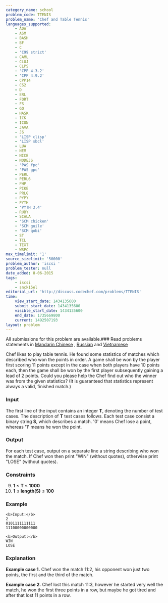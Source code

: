 ```yaml
---
category_name: school
problem_code: TTENIS
problem_name: 'Chef and Table Tennis'
languages_supported:
    - ADA
    - ASM
    - BASH
    - BF
    - C
    - 'C99 strict'
    - CAML
    - CLOJ
    - CLPS
    - 'CPP 4.3.2'
    - 'CPP 4.9.2'
    - CPP14
    - CS2
    - D
    - ERL
    - FORT
    - FS
    - GO
    - HASK
    - ICK
    - ICON
    - JAVA
    - JS
    - 'LISP clisp'
    - 'LISP sbcl'
    - LUA
    - NEM
    - NICE
    - NODEJS
    - 'PAS fpc'
    - 'PAS gpc'
    - PERL
    - PERL6
    - PHP
    - PIKE
    - PRLG
    - PYPY
    - PYTH
    - 'PYTH 3.4'
    - RUBY
    - SCALA
    - 'SCM chicken'
    - 'SCM guile'
    - 'SCM qobi'
    - ST
    - TCL
    - TEXT
    - WSPC
max_timelimit: '1'
source_sizelimit: '50000'
problem_author: 'iscsi '
problem_tester: null
date_added: 8-06-2015
tags:
    - iscsi
    - snck15el
editorial_url: 'http://discuss.codechef.com/problems/TTENIS'
time:
    view_start_date: 1434135600
    submit_start_date: 1434135600
    visible_start_date: 1434135600
    end_date: 1735669800
    current: 1492507193
layout: problem
---
```

All submissions for this problem are available.###  Read problems statements in [Mandarin Chinese](http://www.codechef.com/download/translated/SNCK15EL/mandarin/TTENIS.pdf) , [Russian](http://www.codechef.com/download/translated/SNCK15EL/russian/TTENIS.pdf) and [Vietnamese](http://www.codechef.com/download/translated/SNCK15EL/vietnamese/TTENIS.pdf)

Chef likes to play table tennis. He found some statistics of matches which described who won the points in order. A game shall be won by the player first scoring 11 points except in the case when both players have 10 points each, then the game shall be won by the first player subsequently gaining a lead of 2 points. Could you please help the Chef find out who the winner was from the given statistics? (It is guaranteed that statistics represent always a valid, finished match.)

### Input

The first line of the input contains an integer **T**, denoting the number of test cases. The description of **T** test cases follows. Each test case consist a binary string **S**, which describes a match. '0' means Chef lose a point, whereas '1' means he won the point.

### Output

For each test case, output on a separate line a string describing who won the match. If Chef won then print "WIN" (without quotes), otherwise print "LOSE" (without quotes).

### Constraints

9. **1** ≤ **T** ≤ **1000**
10. **1** ≤ **length(S)** ≤ **100**
### Example

```
<b>Input:</b>
2
0101111111111
11100000000000

<b>Output:</b>
WIN
LOSE

```
### Explanation

**Example case 1.** Chef won the match 11:2, his opponent won just two points, the first and the third of the match.

**Example case 2.** Chef lost this match 11:3, however he started very well the match, he won the first three points in a row, but maybe he got tired and after that lost 11 points in a row.